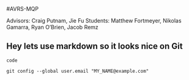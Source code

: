 #AVRS-MQP

Advisors: Craig Putnam, Jie Fu
Students: Matthew Fortmeyer, Nikolas Gamarra, Ryan O’Brien, Jacob Remz


## Hey lets use markdown so it looks nice on Git

```
code
```

```
git config --global user.email "MY_NAME@example.com"
```
